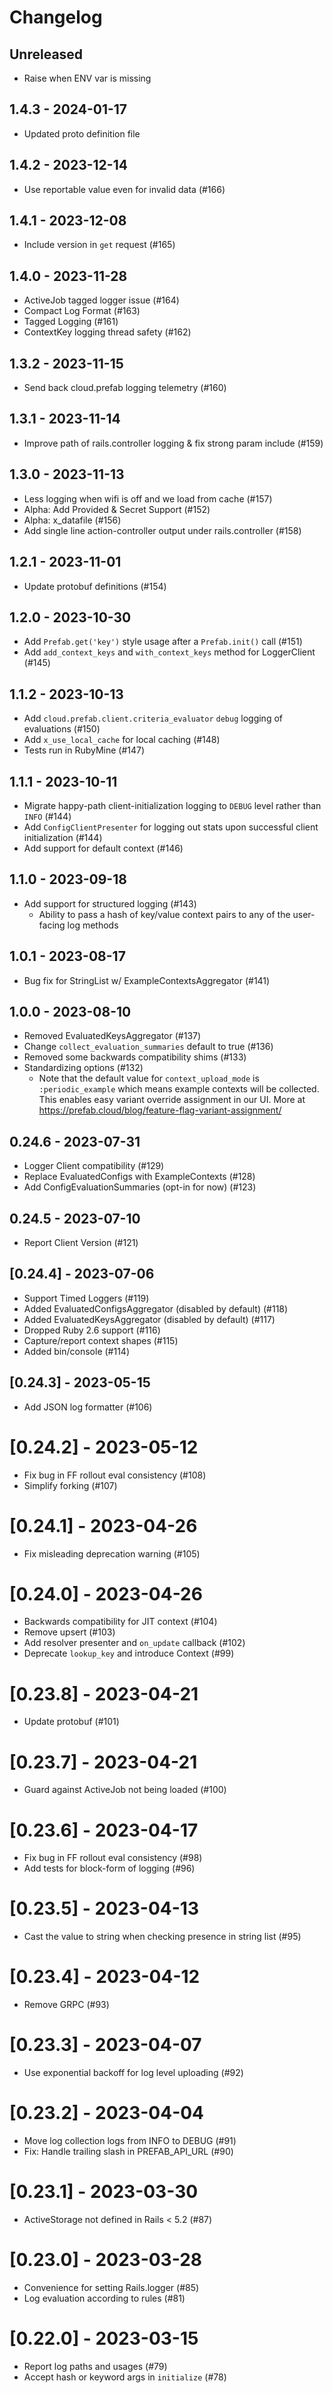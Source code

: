 # Changelog

## Unreleased

- Raise when ENV var is missing

## 1.4.3 - 2024-01-17

- Updated proto definition file

## 1.4.2 - 2023-12-14

- Use reportable value even for invalid data (#166)

## 1.4.1 - 2023-12-08

- Include version in `get` request (#165)

## 1.4.0 - 2023-11-28

- ActiveJob tagged logger issue (#164)
- Compact Log Format (#163)
- Tagged Logging (#161)
- ContextKey logging thread safety (#162)

## 1.3.2 - 2023-11-15

- Send back cloud.prefab logging telemetry (#160)

## 1.3.1 - 2023-11-14

- Improve path of rails.controller logging & fix strong param include (#159)

## 1.3.0 - 2023-11-13

- Less logging when wifi is off and we load from cache (#157)
- Alpha: Add Provided & Secret Support (#152)
- Alpha: x_datafile (#156)
- Add single line action-controller output under rails.controller (#158)

## 1.2.1 - 2023-11-01

- Update protobuf definitions (#154)

## 1.2.0 - 2023-10-30

- Add `Prefab.get('key')` style usage after a `Prefab.init()` call (#151)
- Add `add_context_keys` and `with_context_keys` method for LoggerClient (#145)

## 1.1.2 - 2023-10-13

- Add `cloud.prefab.client.criteria_evaluator` `debug` logging of evaluations (#150)
- Add `x_use_local_cache` for local caching (#148)
- Tests run in RubyMine (#147)

## 1.1.1 - 2023-10-11

- Migrate happy-path client-initialization logging to `DEBUG` level rather than `INFO` (#144)
- Add `ConfigClientPresenter` for logging out stats upon successful client initialization (#144)
- Add support for default context (#146)

## 1.1.0 - 2023-09-18

- Add support for structured logging (#143)
  - Ability to pass a hash of key/value context pairs to any of the user-facing log methods

## 1.0.1 - 2023-08-17

- Bug fix for StringList w/ ExampleContextsAggregator (#141)

## 1.0.0 - 2023-08-10

- Removed EvaluatedKeysAggregator (#137)
- Change `collect_evaluation_summaries` default to true (#136)
- Removed some backwards compatibility shims (#133)
- Standardizing options (#132)
  - Note that the default value for `context_upload_mode` is `:periodic_example` which means example contexts will be collected.
    This enables easy variant override assignment in our UI. More at https://prefab.cloud/blog/feature-flag-variant-assignment/

## 0.24.6 - 2023-07-31

- Logger Client compatibility (#129)
- Replace EvaluatedConfigs with ExampleContexts (#128)
- Add ConfigEvaluationSummaries (opt-in for now) (#123)

## 0.24.5 - 2023-07-10

- Report Client Version (#121)

## [0.24.4] - 2023-07-06

- Support Timed Loggers (#119)
- Added EvaluatedConfigsAggregator (disabled by default) (#118)
- Added EvaluatedKeysAggregator (disabled by default) (#117)
- Dropped Ruby 2.6 support (#116)
- Capture/report context shapes (#115)
- Added bin/console (#114)

## [0.24.3] - 2023-05-15

- Add JSON log formatter (#106)

# [0.24.2] - 2023-05-12

- Fix bug in FF rollout eval consistency (#108)
- Simplify forking (#107)

# [0.24.1] - 2023-04-26

- Fix misleading deprecation warning (#105)

# [0.24.0] - 2023-04-26

- Backwards compatibility for JIT context (#104)
- Remove upsert (#103)
- Add resolver presenter and `on_update` callback (#102)
- Deprecate `lookup_key` and introduce Context (#99)

# [0.23.8] - 2023-04-21

- Update protobuf (#101)

# [0.23.7] - 2023-04-21

- Guard against ActiveJob not being loaded (#100)

# [0.23.6] - 2023-04-17

- Fix bug in FF rollout eval consistency (#98)
- Add tests for block-form of logging (#96)

# [0.23.5] - 2023-04-13

- Cast the value to string when checking presence in string list (#95)

# [0.23.4] - 2023-04-12

- Remove GRPC (#93)

# [0.23.3] - 2023-04-07

- Use exponential backoff for log level uploading (#92)

# [0.23.2] - 2023-04-04

- Move log collection logs from INFO to DEBUG (#91)
- Fix: Handle trailing slash in PREFAB_API_URL (#90)

# [0.23.1] - 2023-03-30

- ActiveStorage not defined in Rails < 5.2 (#87)

# [0.23.0] - 2023-03-28

- Convenience for setting Rails.logger (#85)
- Log evaluation according to rules (#81)

# [0.22.0] - 2023-03-15

- Report log paths and usages (#79)
- Accept hash or keyword args in `initialize` (#78)
